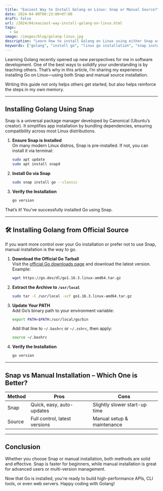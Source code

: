 ```yaml
---
title: "Easiest Way to Install Golang on Linux: Snap or Manual Source?"
date: 2024-04-08T06:23:00+07:00
draft: false
url: /2024/04/easiest-way-install-golang-on-linux.html
tags:
  - Go
image: /images/blog/golang-linux.jpg
description: "Learn how to install Golang on Linux using either Snap or manual source installation. Ideal for beginners and developers setting up their Go environment."
keywords: ["golang", "install go", "linux go installation", "snap install go", "manual install go"]
---
```


Learning Golang recently opened up new perspectives for me in software development. One of the best ways to solidify your understanding is by teaching others. That’s why in this article, I’m sharing my experience installing Go on Linux—using both Snap and manual source installation.

Writing this guide not only helps others get started, but also helps reinforce the steps in my own memory.

---

## Installing Golang Using Snap

Snap is a universal package manager developed by Canonical (Ubuntu’s creator). It simplifies app installation by bundling dependencies, ensuring compatibility across most Linux distributions.

1. **Ensure Snap is Installed**  
   On many modern Linux distros, Snap is pre-installed. If not, you can install it via terminal:

    ```bash
    sudo apt update
    sudo apt install snapd
    ```

2. **Install Go via Snap**

    ```bash
    sudo snap install go --classic
    ```

3. **Verify the Installation**

    ```bash
    go version
    ```

That’s it! You’ve successfully installed Go using Snap.

---

## 🛠️ Installing Golang from Official Source

If you want more control over your Go installation or prefer not to use Snap, manual installation is the way to go.

1. **Download the Official Go Tarball**  
   Visit the [official Go downloads page](https://go.dev/dl/) and download the latest version. Example:

    ```bash
    wget https://go.dev/dl/go1.16.3.linux-amd64.tar.gz
    ```

2. **Extract the Archive to `/usr/local`**

    ```bash
    sudo tar -C /usr/local -xzf go1.16.3.linux-amd64.tar.gz
    ```

3. **Update Your PATH**  
   Add Go’s binary path to your environment variable:

    ```bash
    export PATH=$PATH:/usr/local/go/bin
    ```

   Add that line to `~/.bashrc` or `~/.zshrc`, then apply:

    ```bash
    source ~/.bashrc
    ```

4. **Verify the Installation**

    ```bash
    go version
    ```

---

## Snap vs Manual Installation – Which One is Better?

| Method  | Pros                                 | Cons                          |
|---------|--------------------------------------|-------------------------------|
| Snap    | Quick, easy, auto-updates            | Slightly slower start-up time |
| Source  | Full control, latest versions        | Manual setup & maintenance    |

---

## Conclusion

Whether you choose Snap or manual installation, both methods are solid and effective. Snap is faster for beginners, while manual installation is great for advanced users or multi-version management.

Now that Go is installed, you're ready to build high-performance APIs, CLI tools, or even web servers. Happy coding with Golang!
